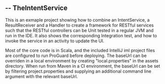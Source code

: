 --
TheIntentService 
-- 

This is an exmaple project showing how to combine an IntentService, a ResultReceiver and a Handler to create a framework for RESTful services such that the RESTful controllers can be Unit tested in a regular JVM and run in the IDE. It also shows the corresponding Integration test, and how to invoke the service in an activity to update the UI. 

Most of the core code is in Scala, and the included IntelliJ iml project files are configured to run ProGuard before deploying. The baseUrl can be overriden in a local environment by creating "local.properties" in the assets directory. When run from Maven in a CI environment, the baseUrl can be set by filtering project.properties and supplying an additional command line argument with the relevant baseUrl. 







